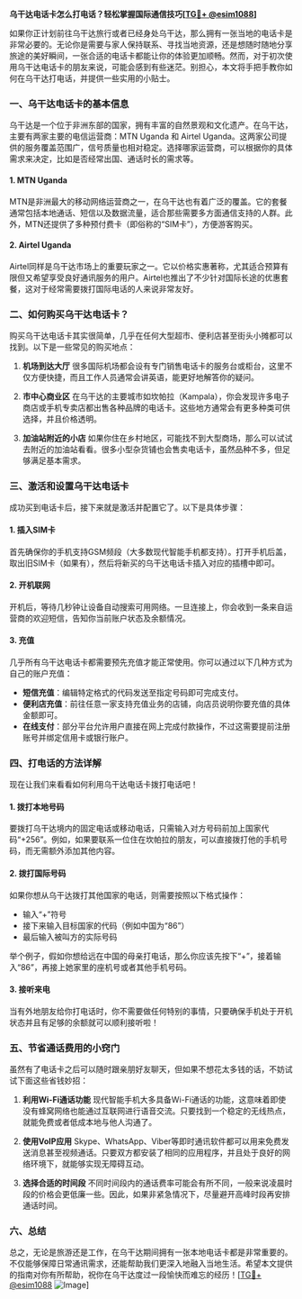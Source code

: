 **乌干达电话卡怎么打电话？轻松掌握国际通信技巧[[TG💪+ @esim1088](https://t.me/s/esim1088)]**

如果你正计划前往乌干达旅行或者已经身处乌干达，那么拥有一张当地的电话卡是非常必要的。无论你是需要与家人保持联系、寻找当地资源，还是想随时随地分享旅途的美好瞬间，一张合适的电话卡都能让你的体验更加顺畅。然而，对于初次使用乌干达电话卡的朋友来说，可能会感到有些迷茫。别担心，本文将手把手教你如何在乌干达打电话，并提供一些实用的小贴士。

### 一、乌干达电话卡的基本信息

乌干达是一个位于非洲东部的国家，拥有丰富的自然景观和文化遗产。在乌干达，主要有两家主要的电信运营商：MTN Uganda 和 Airtel Uganda。这两家公司提供的服务覆盖范围广，信号质量也相对稳定。选择哪家运营商，可以根据你的具体需求来决定，比如是否经常出国、通话时长的需求等。

#### 1. MTN Uganda
MTN是非洲最大的移动网络运营商之一，在乌干达也有着广泛的覆盖。它的套餐通常包括本地通话、短信以及数据流量，适合那些需要多方面通信支持的人群。此外，MTN还提供了多种预付费卡（即俗称的“SIM卡”），方便游客购买。

#### 2. Airtel Uganda
Airtel同样是乌干达市场上的重要玩家之一。它以价格实惠著称，尤其适合预算有限但又希望享受良好通讯服务的用户。Airtel也推出了不少针对国际长途的优惠套餐，这对于经常需要拨打国际电话的人来说非常友好。

### 二、如何购买乌干达电话卡？

购买乌干达电话卡其实很简单，几乎在任何大型超市、便利店甚至街头小摊都可以找到。以下是一些常见的购买地点：

1. **机场到达大厅**
   很多国际机场都会设有专门销售电话卡的服务台或柜台，这里不仅方便快捷，而且工作人员通常会讲英语，能更好地解答你的疑问。
   
2. **市中心商业区**
   在乌干达的主要城市如坎帕拉（Kampala），你会发现许多电子商店或手机专卖店都出售各种品牌的电话卡。这些地方通常会有更多种类可供选择，并且价格透明。

3. **加油站附近的小店**
   如果你住在乡村地区，可能找不到大型商场，那么可以试试去附近的加油站看看。很多小型杂货铺也会售卖电话卡，虽然品种不多，但足够满足基本需求。

### 三、激活和设置乌干达电话卡

成功买到电话卡后，接下来就是激活并配置它了。以下是具体步骤：

#### 1. 插入SIM卡
首先确保你的手机支持GSM频段（大多数现代智能手机都支持）。打开手机后盖，取出旧SIM卡（如果有），然后将新买的乌干达电话卡插入对应的插槽中即可。

#### 2. 开机联网
开机后，等待几秒钟让设备自动搜索可用网络。一旦连接上，你会收到一条来自运营商的欢迎短信，告知你当前账户状态及余额情况。

#### 3. 充值
几乎所有乌干达电话卡都需要预先充值才能正常使用。你可以通过以下几种方式为自己的账户充值：
   - **短信充值**：编辑特定格式的代码发送至指定号码即可完成支付。
   - **便利店充值**：前往任意一家支持充值业务的店铺，向店员说明你要充值的具体金额即可。
   - **在线支付**：部分平台允许用户直接在网上完成付款操作，不过这需要提前注册账号并绑定信用卡或银行账户。

### 四、打电话的方法详解

现在让我们来看看如何利用乌干达电话卡拨打电话吧！

#### 1. 拨打本地号码
要拨打乌干达境内的固定电话或移动电话，只需输入对方号码前加上国家代码“+256”。例如，如果要联系一位住在坎帕拉的朋友，可以直接拨打他的手机号码，而无需额外添加其他内容。

#### 2. 拨打国际号码
如果你想从乌干达拨打其他国家的电话，则需要按照以下格式操作：
   - 输入“+”符号
   - 接下来输入目标国家的代码（例如中国为“86”）
   - 最后输入被叫方的实际号码

举个例子，假如你想给远在中国的母亲打电话，那么你应该先按下“+”，接着输入“86”，再接上她家里的座机号或者其他手机号码。

#### 3. 接听来电
当有外地朋友给你打电话时，你不需要做任何特别的事情，只要确保手机处于开机状态并且有足够的余额就可以顺利接听啦！

### 五、节省通话费用的小窍门

虽然有了电话卡之后可以随时跟亲朋好友聊天，但如果不想花太多钱的话，不妨试试下面这些省钱妙招：

1. **利用Wi-Fi通话功能**
   现代智能手机大多具备Wi-Fi通话的功能，这意味着即使没有蜂窝网络也能通过互联网进行语音交流。只要找到一个稳定的无线热点，就能免费或者低成本地与他人沟通了。

2. **使用VoIP应用**
   Skype、WhatsApp、Viber等即时通讯软件都可以用来免费发送消息甚至视频通话。只要双方都安装了相同的应用程序，并且处于良好的网络环境下，就能够实现无障碍互动。

3. **选择合适的时间段**
   不同时间段内的通话费率可能会有所不同，一般来说凌晨时段的价格会更低廉一些。因此，如果非紧急情况下，尽量避开高峰时段再安排通话时间。

### 六、总结

总之，无论是旅游还是工作，在乌干达期间拥有一张本地电话卡都是非常重要的。不仅能够保障日常通讯需求，还能帮助我们更深入地融入当地生活。希望本文提供的指南对你有所帮助，祝你在乌干达度过一段愉快而难忘的经历！[[TG💪+ @esim1088](https://t.me/s/esim1088) ![Image](https://i.postimg.cc/4NQfJmqS/Snipaste-2025-05-13-00-14-12.png)]